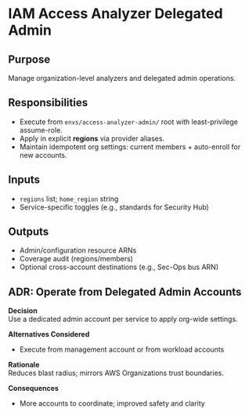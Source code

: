 # IAM Access Analyzer Delegated Admin

## Purpose
Manage organization-level analyzers and delegated admin operations.

## Responsibilities
- Execute from `envs/access-analyzer-admin/` root with least-privilege assume-role.
- Apply in explicit **regions** via provider aliases.
- Maintain idempotent org settings: current members + auto-enroll for new accounts.

## Inputs
- `regions` list; `home_region` string
- Service-specific toggles (e.g., standards for Security Hub)

## Outputs
- Admin/configuration resource ARNs
- Coverage audit (regions/members)
- Optional cross-account destinations (e.g., Sec-Ops bus ARN)


## ADR: Operate from Delegated Admin Accounts

**Decision**  
Use a dedicated admin account per service to apply org-wide settings.

**Alternatives Considered**  
- Execute from management account or from workload accounts

**Rationale**  
Reduces blast radius; mirrors AWS Organizations trust boundaries.

**Consequences**  
- More accounts to coordinate; improved safety and clarity

